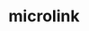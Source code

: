 ---
codehost: https://github.com/microlinkhq
logohandle: microlinkio
sort: microlink
title: microlink
twitter: https://x.com/microlinkhq
website: https://microlink.io/
---